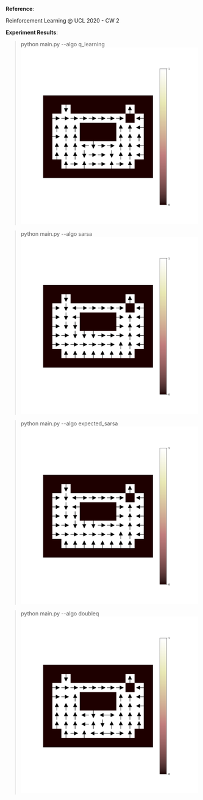 **Reference**: 

Reinforcement Learning @ UCL 2020 - CW 2

**Experiment Results**:

>python main.py --algo q_learning
![image](https://github.com/Yutongamber/GridEnv/blob/main/assets/grid_q_learning.png)

>python main.py --algo sarsa
![image](https://github.com/Yutongamber/GridEnv/blob/main/assets/grid_sarsa.png)

>python main.py --algo expected_sarsa
![image](https://github.com/Yutongamber/GridEnv/blob/main/assets/grid_expected_sarsa.png)

>python main.py --algo doubleq
![image](https://github.com/Yutongamber/GridEnv/blob/main/assets/grid_doubleq.png)


